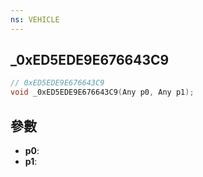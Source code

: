 ```yaml
---
ns: VEHICLE
---
```

## _0xED5EDE9E676643C9

```c
// 0xED5EDE9E676643C9
void _0xED5EDE9E676643C9(Any p0, Any p1);
```


## 參數
* **p0**: 
* **p1**: 

